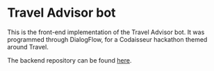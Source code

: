 # Travel Advisor bot

This is the front-end implementation of the Travel Advisor bot. It was programmed through DialogFlow, for a Codaisseur hackathon themed around Travel.

The backend repository can be found [here](https://github.com/mbosselut/travelAdvisorBot-backend).

